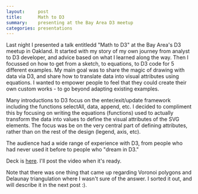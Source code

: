 ```yaml
---
layout:     post
title:      Math to D3
summary:    presenting at the Bay Area D3 meetup
categories: presentations
---
```


Last night I presented a talk entitledd "Math to D3" at the Bay Area's D3 meetup in Oakland. It started with my story of my own journey from analyst to D3 developer, and advice based on what I learned along the way. Then I focussed on how to get from a sketch, to equations, to D3 code for 5 different examples. My main goal was to share the magic of drawing with data via D3, and share how to translate data into visual attributes using equations.  I wanted to empower people to feel that they could create their own custom works - to go beyond adapting existing examples.  

Many introductions to D3 focus on the enter/exit/update framework including the functions selectAll, data, append, etc. I decided to compliment this by focusing on writing the equations (functions) used to actually transform the data into values to define the visual attributes of the SVG elements.  The focus was be on the very central part of defining attributes, rather than on the rest of the design (legend, axis, etc).

The audience had a wide range of experience with D3, from people who had never used it before to people who "dream in D3." 

Deck is [here](https://docs.google.com/presentation/d/1QuzE_v1B9-f8WigM_1avncJFR6PmUBWYAGzZWN2s45Q/edit?usp=sharing). I'll post the video when it's ready.  

Note that there was one thing that came up regarding Voronoi polygons and Delaunay triangulation where I wasn't sure of the answer. I sorted it out, and will describe it in the next post :).  
